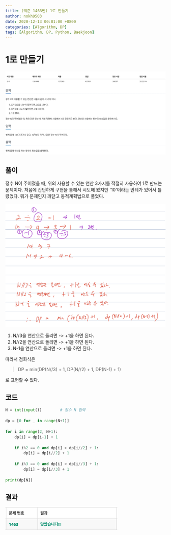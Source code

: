 ```yaml
---
title: (백준 1463번) 1로 만들기
author: nokh9503
date: 2020-12-13 00:01:00 +0800
categories: [Algorithm, DP]
tags: [Algorithm, DP, Python, Baekjoon]
---
```


# 1로 만들기

![backjoon_dp(1463)](/assets/img/algorithm/backjoon/dp/backjoon_dp(1463).png)

## 풀이

정수 N이 주어졌을 때, 위의 사용할 수 있는 연산 3가지를 적절히 사용하여 1로 만드는 문제이다. 처음에 간단하게 구현을 통해서 시도해 봤지만 '10'이라는 반례가 있어서 틀렸었다. 뭐가 문제인지 깨닫고 동적계획법으로 풀었다.

 ![backjoon_dp(1463)_sol](/assets/img/algorithm/backjoon/dp/backjoon_dp(1463)_sol.png)

1. N//3을 연산으로 돌리면 -> +1을 하면 된다.
2. N//2을 연산으로 돌리면 -> +1을 하면 된다.
3. N-1을 연산으로 돌리면 -> +1을 하면 된다.

따라서 점화식은
>DP = min(DP(N//3) + 1, DP(N//2) + 1, DP(N-1) + 1)

로 표현할 수 있다.

## 코드

```python
N = int(input())        # 정수 N 입력

dp = [0 for _ in range(N+1)]

for i in range(2, N+1):
    dp[i] = dp[i-1] + 1

    if i%2 == 0 and dp[i] > dp[i//2] + 1:
        dp[i] = dp[i//2] + 1

    if i%3 == 0 and dp[i] > dp[i//3] + 1:
        dp[i] = dp[i//3] + 1

print(dp[N])
```

## 결과

 ![backjoon_dp(1463)_res](/assets/img/algorithm/backjoon/dp/backjoon_dp(1463)_res.png)
